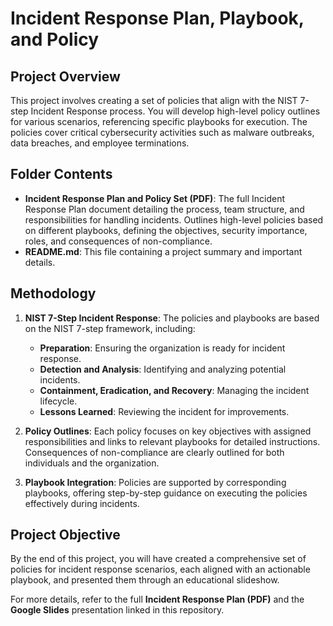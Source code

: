 # Incident Response Plan, Playbook, and Policy

## Project Overview
This project involves creating a set of policies that align with the NIST 7-step Incident Response process. You will develop high-level policy outlines for various scenarios, referencing specific playbooks for execution. The policies cover critical cybersecurity activities such as malware outbreaks, data breaches, and employee terminations.

## Folder Contents
- **Incident Response Plan and Policy Set (PDF)**: The full Incident Response Plan document detailing the process, team structure, and responsibilities for handling incidents. Outlines high-level policies based on different playbooks, defining the objectives, security importance, roles, and consequences of non-compliance.
- **README.md**: This file containing a project summary and important details.

## Methodology
1. **NIST 7-Step Incident Response**: The policies and playbooks are based on the NIST 7-step framework, including:
    - **Preparation**: Ensuring the organization is ready for incident response.
    - **Detection and Analysis**: Identifying and analyzing potential incidents.
    - **Containment, Eradication, and Recovery**: Managing the incident lifecycle.
    - **Lessons Learned**: Reviewing the incident for improvements.
   
2. **Policy Outlines**: Each policy focuses on key objectives with assigned responsibilities and links to relevant playbooks for detailed instructions. Consequences of non-compliance are clearly outlined for both individuals and the organization.

3. **Playbook Integration**: Policies are supported by corresponding playbooks, offering step-by-step guidance on executing the policies effectively during incidents.

## Project Objective
By the end of this project, you will have created a comprehensive set of policies for incident response scenarios, each aligned with an actionable playbook, and presented them through an educational slideshow.

For more details, refer to the full **Incident Response Plan (PDF)** and the **Google Slides** presentation linked in this repository.

